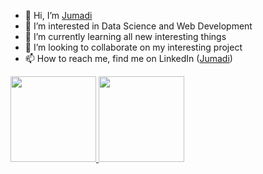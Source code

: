 <!-- <img src="https://i.pinimg.com/originals/df/0e/ff/df0eff785a1e674a7cc51fb08920af9d.gif"/> -->


- 👋 Hi, I’m <a href="https://github.com/jumadi-cloud"> Jumadi </a>
- 👀 I’m interested in Data Science and Web Development
- 🌱 I’m currently learning all new interesting things
- 💞️ I’m looking to collaborate on my interesting project 
- 📫 How to reach me, find me on LinkedIn (<a href="https://www.linkedin.com/in/jumadi-01/">Jumadi</a>)



<!---
jumadi-cloud/jumadi-cloud is a ✨ special ✨ repository because its `README.md` (this file) appears on your GitHub profile.
You can click the Preview link to take a look at your changes. --->

<a href="https://github.com/jumadi-cloud">
  <img height="137px" src="https://github-readme-stats.vercel.app/api?username=jumadi-cloud&hide_title=true&hide_border=true&show_icons=true&include_all_commits=true&count_private=true&line_height=21&text_color=000&icon_color=000&bg_color=0,ea6161,FFDE59&theme=graywhite" />
  <!-- wi*quL3fcV -->
  <img height="137px" src="https://github-readme-stats.vercel.app/api/top-langs/?username=jumadi-cloud&hide=html&hide_title=true&hide_border=true&layout=compact&langs_count=6&exclude_repo=comp426,Redventures-Movie-Quotes&text_color=fff&icon_color=fff&theme=dracula" />
</a>



<!-- Stats -->
<!--
![Github Stats](https://github-readme-stats.vercel.app/api?username=jumadi-cloud&bg_color=30,e96443,904e95&title_color=fff&text_color=fff)

![](https://raw.githubusercontent.com/jumadi-cloud/github-stats-transparent/output/generated/overview.svg)
![](https://raw.githubusercontent.com/jumadi-cloud/github-stats-transparent/output/generated/languages.svg)
--->
